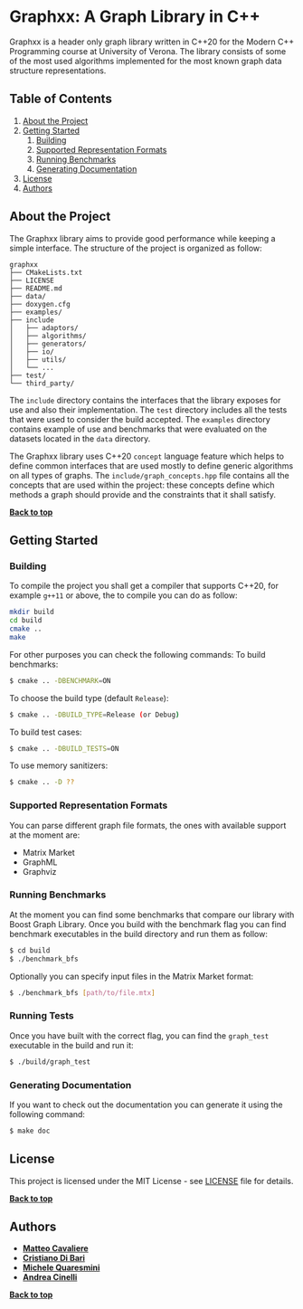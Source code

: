# Graphxx: A Graph Library in C++

Graphxx is a header only graph library written in C++20 for the Modern C++ Programming course at University of Verona.
The library consists of some of the most used algorithms implemented for the most known graph data structure representations.

## Table of Contents

1. [About the Project](#about-the-project)
1. [Getting Started](#getting-started)
    1. [Building](#building)
    2. [Supported Representation Formats](#supported-representation-formats)
    3. [Running Benchmarks](#running-benchmarks)
    4. [Generating Documentation](#generating-documentation)
1. [License](#license)
1. [Authors](#authors)

## About the Project
The Graphxx library aims to provide good performance while keeping a simple interface.
The structure of the project is organized as follow:

```
graphxx
├── CMakeLists.txt
├── LICENSE
├── README.md
├── data/
├── doxygen.cfg
├── examples/
├── include
│   ├── adaptors/
│   ├── algorithms/
│   ├── generators/
│   ├── io/
│   ├── utils/
│   └── ...
├── test/
└── third_party/
```

The `include` directory contains the interfaces that the library exposes for use and also their implementation.
The `test` directory includes all the tests that were used to consider the build accepted.
The `examples` directory contains example of use and benchmarks that were evaluated on the datasets located
in the `data` directory.

The Graphxx library uses C++20 `concept` language feature which helps to define common interfaces that are used
mostly to define generic algorithms on all types of graphs.
The `include/graph_concepts.hpp` file contains all the concepts that are used within the project: these concepts
define which methods a graph should provide and the constraints that it shall satisfy.

**[Back to top](#table-of-contents)**

## Getting Started
### Building
To compile the project you shall get a compiler that supports C++20, for example `g++11` or above, the to compile you can do as follow:

```bash
mkdir build
cd build
cmake ..
make
```

For other purposes you can check the following commands:
To build benchmarks:
```bash
$ cmake .. -DBENCHMARK=ON
```

To choose the build type (default `Release`):
```bash
$ cmake .. -DBUILD_TYPE=Release (or Debug)
```

To build test cases:
```bash
$ cmake .. -DBUILD_TESTS=ON
```

To use memory sanitizers:
```bash
$ cmake .. -D ??
```

### Supported Representation Formats
You can parse different graph file formats, the ones with available support at the moment are:
- Matrix Market
- GraphML
- Graphviz

### Running Benchmarks
At the moment you can find some benchmarks that compare our library with Boost Graph Library. Once you build with the benchmark flag you can find benchmark executables in the build directory and run them as follow:
```bash
$ cd build
$ ./benchmark_bfs
```
Optionally you can specify input files in the Matrix Market format:
```bash
$ ./benchmark_bfs [path/to/file.mtx]
```

### Running Tests

Once you have built with the correct flag, you can find
the `graph_test` executable in the build and run it:

```bash
$ ./build/graph_test
```

### Generating Documentation

If you want to check out the documentation you can generate it using the following command:

```bash
$ make doc
```
## License

This project is licensed under the MIT License - see [LICENSE](LICENSE) file for details.

**[Back to top](#table-of-contents)**

## Authors

* **[Matteo Cavaliere](https://github.com/Kaskeeeee)**
* **[Cristiano Di Bari](https://github.com/cridiba)**
* **[Michele Quaresmini](https://github.com/swagbeota)**
* **[Andrea Cinelli](https://github.com/ccine)**

**[Back to top](#table-of-contents)**